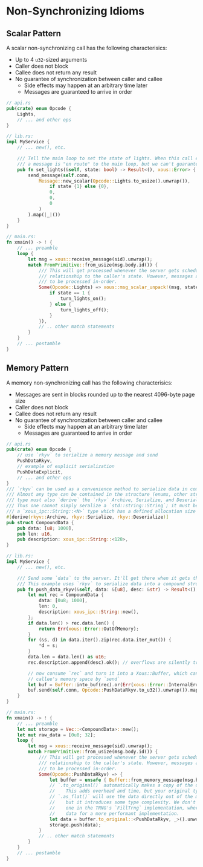 # Non-Synchronizing Idioms
## Scalar Pattern
A scalar non-synchronizing call has the following characterisics:

- Up to 4 `u32`-sized arguments
- Caller does not block
- Callee does not return any result
- No guarantee of synchronization between caller and callee
  - Side effects may happen at an arbitrary time later
  - Messages are guaranteed to arrive in order

```rust
// api.rs
pub(crate) enum Opcode {
    Lights,
    // ... and other ops
}
```

```rust
// lib.rs:
impl MyService {
    // ... new(), etc.

    /// Tell the main loop to set the state of lights. When this call exits, all we know is
    /// a message is "en route" to the main loop, but we can't guarantee anything has happened.
    pub fn set_lights(&self, state: bool) -> Result<(), xous::Error> {
        send_message(self.conn,
            Message::new_scalar(Opcode::Lights.to_usize().unwrap()),
                if state {1} else {0},
                0,
                0,
                0
            )
        ).map(|_|())
    }
}
```

```rust
// main.rs:
fn xmain() -> ! {
    // ... preamble
    loop {
        let msg = xous::receive_message(sid).unwrap();
        match FromPrimitive::from_usize(msg.body.id()) {
            /// This will get processed whenever the server gets scheduled, which has no strict
            /// relationship to the caller's state. However, messages are guaranteed
            /// to be processed in-order.
            Some(Opcode::Lights) => xous::msg_scalar_unpack!(msg, state, _, _, _, {
                if state == 1 {
                    turn_lights_on();
                } else {
                    turn_lights_off();
                }
            }),
            // .. other match statements
        }
    }
    // ... postamble
}
```

## Memory Pattern
A memory non-synchronizing call has the following characterisics:

- Messages are sent in blocks rounded up to the nearest 4096-byte page size
- Caller does not block
- Callee does not return any result
- No guarantee of synchronization between caller and callee
  - Side effects may happen at an arbitrary time later
  - Messages are guaranteed to arrive in order

```rust
// api.rs
pub(crate) enum Opcode {
    // use `rkyv` to serialize a memory message and send
    PushDataRkyv,
    // example of explicit serialization
    PushDataExplicit,
    // ... and other ops
}
/// `rkyv` can be used as a convenience method to serialize data in complex structures.
/// Almost any type can be contained in the structure (enums, other structures), but the
/// type must also `derive` the `rkyv` Archive, Serialize, and Deserialize traits.
/// Thus one cannot simply seralize a `std::string::String`; it must be transcribed into
/// a `xous_ipc::String::<N>` type which has a defined allocation size of `N`.
#[derive(rkyv::Archive, rkyv::Serialize, rkyv::Deserialize)]
pub struct CompoundData {
    pub data: [u8; 1000],
    pub len: u16,
    pub description: xous_ipc::String::<128>,
}
```

```rust
// lib.rs:
impl MyService {
    // ... new(), etc.

    /// Send some `data` to the server. It'll get there when it gets there.
    /// This example uses `rkyv` to serialize data into a compound structure.
    pub fn push_data_rkyv(&self, data: &[u8], desc: &str) -> Result<(), xous::Error> {
        let mut rec = CompoundData {
            data: [0u8; 1000],
            len: 0,
            description: xous_ipc::String::new(),
        };
        if data.len() > rec.data.len() {
            return Err(xous::Error::OutOfMemory);
        }
        for (&s, d) in data.iter().zip(rec.data.iter_mut()) {
            *d = s;
        }
        data.len = data.len() as u16;
        rec.description.append(desc).ok(); // overflows are silently truncated

        // now consume `rec` and turn it into a Xous::Buffer, which can then be mapped into the
        // callee's memory space by `send`
        let buf = Buffer::into_buf(rec).or(Err(xous::Error::InternalError))?;
        buf.send(self.conn, Opcode::PushDataRkyv.to_u32().unwrap()).map(|_| ())
    }
}
```

```rust
// main.rs:
fn xmain() -> ! {
    // ... preamble
    let mut storage = Vec::<CompoundData>::new();
    let mut raw_data = [0u8; 32];
    loop {
        let msg = xous::receive_message(sid).unwrap();
        match FromPrimitive::from_usize(msg.body.id()) {
            /// This will get processed whenever the server gets scheduled, which has no strict
            /// relationship to the caller's state. However, messages are guaranteed
            /// to be processed in-order.
            Some(Opcode::PushDataRkyv) => {
                let buffer = unsafe { Buffer::from_memory_message(msg.body.memory_message().unwrap()) };
                // `.to_original()` automatically makes a copy of the data into my process space.
                //    This adds overhead and time, but your original types are restored.
                // `.as_flat()` will use the data directly out of the messages' memory space without copying it,
                //    but it introduces some type complexity. We don't give an example here, but you may find
                //    one in the TRNG's `FillTrng` implementation, where we avoid making two copies of the
                //    data for a more performant implementation.
                let data = buffer.to_original::<PushDataRkyv, _>().unwrap();
                storage.push(data);
            }
            // .. other match statements
        }
    }
    // ... postamble
}
```